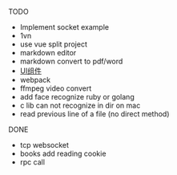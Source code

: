 

TODO

- Implement socket example
- 1vn
- use vue split project
- markdown editor
- markdown convert to pdf/word
- [UI组件](https://pandao.github.io/planeui/components/)
- webpack
- ffmpeg video convert
- add face recognize ruby or golang
- c lib can not recognize in dir on mac
- read previous line of a file (no direct method)




DONE
- tcp websocket
- books add reading cookie
- rpc call
